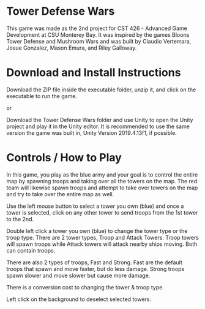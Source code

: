 # Tower Defense Wars
This game was made as the 2nd project for CST 426 - Advanced Game Development at CSU Monterey Bay. It was inspired by the games Bloons Tower Defense and Mushroom Wars and was built by Claudio Vertemara, Josue Gonzalez, Mason Emura, and Riley Galloway.

# Download and Install Instructions
Download the ZIP file inside the executable folder, unzip it, and click on the executable to run the game.

or

Download the Tower Defense Wars folder and use Unity to open the Unity project and play it in the Unity editor. It is recommended to use the same version the game was built in, Unity Version 2019.4.13f1, if possible.

# Controls / How to Play
In this game, you play as the blue army and your goal is to control the entire map by spawning troops and taking over all the towers on the map. The red team will likewise spawn troops and attempt to take over towers on the map and try to take over the entire map as well.

Use the left mouse button to select a tower you own (blue) and once a tower is selected, click on any other tower to send troops from the 1st tower to the 2nd.

Double left click a tower you own (blue) to change the tower type or the troop type. There are 2 tower types, Troop and Attack Towers. Troop towers will spawn troops while Attack towers will attack nearby ships moving. Both can contain troops.

There are also 2 types of troops, Fast and Strong. Fast are the default troops that spawn and move faster, but do less damage. Strong troops spawn slower and move slower but cause more damage. 

There is a conversion cost to changing the tower & troop type.

Left click on the background to deselect selected towers.
